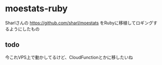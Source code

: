 # moestats-ruby
Sharlさんの https://github.com/sharl/moestats をRubyに移植してロギングするようにしたもの

## todo
今これVPS上で動かしてるけど、CloudFunctionとかに移したいね
